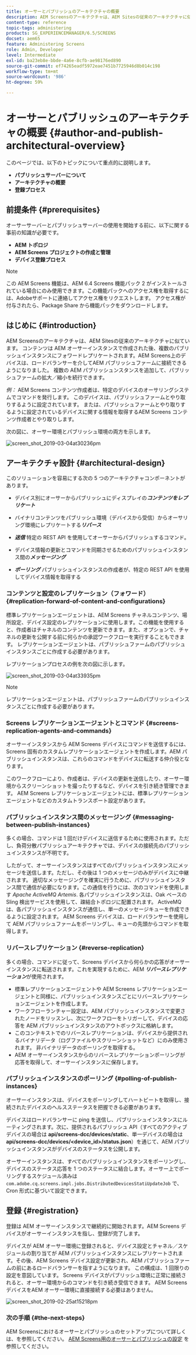 ```yaml
---
title: オーサーとパブリッシュのアーキテクチャの概要
description: AEM Screensのアーキテクチャは、AEM Sitesの従来のアーキテクチャに似ています。 コンテンツは AEM オーサーインスタンスで作成されたあと、複数のパブリッシュインスタンスにフォワードレプリケートされます。
content-type: reference
topic-tags: administering
products: SG_EXPERIENCEMANAGER/6.5/SCREENS
docset: aem65
feature: Administering Screens
role: Admin, Developer
level: Intermediate
exl-id: ba23eb8e-bbde-4a6e-8cfb-ae98176ed890
source-git-commit: ef74265eadf5972eae7451b7725946d8b014c198
workflow-type: tm+mt
source-wordcount: '986'
ht-degree: 59%

---
```


# オーサーとパブリッシュのアーキテクチャの概要 {#author-and-publish-architectural-overview}

このページでは、以下のトピックについて重点的に説明します。

* **パブリッシュサーバーについて**
* **アーキテクチャの概要**
* **登録プロセス**

## 前提条件 {#prerequisites}

オーサーサーバーとパブリッシュサーバーの使用を開始する前に、以下に関する事前の知識が必要です。

* **AEM トポロジ**
* **AEM Screens プロジェクトの作成と管理**
* **デバイス登録プロセス**

>[!NOTE]
>
>この AEM Screens 機能は、AEM 6.4 Screens 機能パック 2 がインストールされている場合にのみ使用できます。この機能パックへのアクセス権を取得するには、Adobeサポートに連絡してアクセス権をリクエストします。 アクセス権が付与されたら、Package Share から機能パックをダウンロードします。

## はじめに {#introduction}

AEM Screensのアーキテクチャは、AEM Sitesの従来のアーキテクチャに似ています。 コンテンツは AEM オーサーインスタンスで作成された後、複数のパブリッシュインスタンスにフォワードレプリケートされます。AEM Screens上のデバイスは、ロードバランサーを介してAEM パブリッシュファームに接続できるようになりました。 複数の AEM パブリッシュンスタンスを追加して、パブリッシュファームの拡大／縮小を続行できます。

*例：* AEM Screens コンテンツ作成者は、特定のデバイスのオーサリングシステムでコマンドを発行します。 このデバイスは、パブリッシュファームとやり取りするように設定されています。 または、パブリッシュファームとやり取りするように設定されているデバイスに関する情報を取得するAEM Screens コンテンツ作成者とやり取りします。

次の図に、オーサー環境とパブリッシュ環境の両方を示します。

![screen_shot_2019-03-04at30236pm](assets/screen_shot_2019-03-04at30236pm.png)

## アーキテクチャ設計 {#architectural-design}

このソリューションを容易にする次の 5 つのアーキテクチャコンポーネントがあります。

* デバイス別にオーサーからパブリッシュにディスプレイの&#x200B;***コンテンツをレプリケート***

* バイナリコンテンツをパブリッシュ環境（デバイスから受信）からオーサリング環境にレプリケートする&#x200B;***リバース***
* ***送信*** 特定の REST API を使用してオーサーからパブリッシュするコマンド。
* デバイス情報の更新とコマンドを同期させるためのパブリッシュインスタンス間の&#x200B;***メッセージング***
* ***ポーリング*** パブリッシュインスタンスの作成者が、特定の REST API を使用してデバイス情報を取得する

### コンテンツと設定のレプリケーション（フォワード） {#replication-forward-of-content-and-configurations}

標準レプリケーションエージェントは、AEM Screens チャネルコンテンツ、場所設定、デバイス設定のレプリケーションに使用します。この機能を使用すると、作成者はチャネルのコンテンツを更新できます。また、オプションで、チャネルの更新を公開する前に何らかの承認ワークフローを実行することもできます。 レプリケーションエージェントは、パブリッシュファームのパブリッシュインスタンスごとに作成する必要があります。

レプリケーションプロセスの例を次の図に示します。

![screen_shot_2019-03-04at33935pm](assets/screen_shot_2019-03-04at33935pm.png)

>[!NOTE]
>
>レプリケーションエージェントは、パブリッシュファームのパブリッシュインスタンスごとに作成する必要があります。

### Screens レプリケーションエージェントとコマンド {#screens-replication-agents-and-commands}

オーサーインスタンスから AEM Screens デバイスにコマンドを送信するには、Screens 固有のカスタムレプリケーションエージェントを作成します。AEM パブリッシュインスタンスは、これらのコマンドをデバイスに転送する仲介役となります。

このワークフローにより、作成者は、デバイスの更新を送信したり、オーサー環境からスクリーンショットを撮ったりするなど、デバイスを引き続き管理できます。 AEM Screens レプリケーションエージェントには、標準レプリケーションエージェントなどのカスタムトランスポート設定があります。

### パブリッシュインスタンス間のメッセージング {#messaging-between-publish-instances}

多くの場合、コマンドは 1 回だけデバイスに送信するために使用されます。ただし、負荷分散パブリッシュアーキテクチャでは、デバイスの接続先のパブリッシュインスタンスが不明です。

したがって、オーサーインスタンスはすべてのパブリッシュインスタンスにメッセージを送信します。ただし、その後は 1 つのメッセージのみがデバイスに中継されます。 適切なメッセージングを確実に行うために、パブリッシュインスタンス間で通信が必要になります。この通信を行うには、次のコマンドを使用します *Apache ActiveMQ Artemis*. 各パブリッシュインスタンスは、Oak ベースの Sling 検出サービスを使用して、疎結合トポロジに配置されます。 ActiveMQ は、各パブリッシュインスタンスが通信し、単一のメッセージキューを作成できるように設定されます。 AEM Screens デバイスは、ロードバランサーを使用して AEM パブリッシュファームをポーリングし、キューの先頭からコマンドを取得します。

### リバースレプリケーション {#reverse-replication}

多くの場合、コマンドに従って、Screens デバイスから何らかの応答がオーサーインスタンスに転送されます。これを実現するために、AEM ***リバースレプリケーション***&#x200B;が使用されます。

* 標準レプリケーションエージェントや AEM Screens レプリケーションエージェントと同様に、パブリッシュインスタンスごとにリバースレプリケーションエージェントを作成します。
* ワークフローランチャー設定は、AEM パブリッシュインスタンスで変更されたノードをリッスンし、次にワークフローをトリガーして、デバイスの応答を AEM パブリッシュインスタンスのアウトボックスに格納します。
* このコンテキストでのリバースレプリケーションは、デバイスから提供されるバイナリデータ（ログファイルやスクリーンショットなど）にのみ使用されます。 非バイナリデータのポーリングを取得する。
* AEM オーサーインスタンスからのリバースレプリケーションポーリングが応答を取得して、オーサーインスタンスに保存します。

### パブリッシュインスタンスのポーリング {#polling-of-publish-instances}

オーサーインスタンスは、デバイスをポーリングしてハートビートを取得し、接続されたデバイスのヘルスステータスを把握できる必要があります。

デバイスはロードバランサーに ping を送信し、パブリッシュインスタンスにルーティングされます。次に、提供されるパブリッシュ API（すべてのアクティブデバイスの場合は **api/screens-dcc/devices/static**、単一デバイスの場合は **api/screens-dcc/devices/&lt;device_id>/status.json**）を通じて、AEM パブリッシュインスタンスがデバイスのステータスを公開します。

オーサーインスタンスは、すべてのパブリッシュインスタンスをポーリングし、デバイスのステータス応答を 1 つのステータスに結合します。オーサー上でポーリングするスケジュール済みは `com.adobe.cq.screens.impl.jobs.DistributedDevicesStatiUpdateJob` で、Cron 形式に基づいて設定できます。

## 登録 {#registration}

登録は AEM オーサーインスタンスで継続的に開始されます。AEM Screens デバイスがオーサーインスタンスを指し、登録が完了します。

デバイスが AEM オーサー環境に登録されると、デバイス設定とチャネル／スケジュールの割り当てが AEM パブリッシュインスタンスにレプリケートされます。その後、AEM Screens デバイス設定が更新され、AEM パブリッシュファームの前にあるロードバランサーを指すようになります。 この構成は、1 回限りの設定を意図しています。 Screens デバイスがパブリッシュ環境に正常に接続されると、オーサー環境からのコマンドを引き続き受信できます。 AEM Screens デバイスをAEM オーサー環境に直接接続する必要はありません。

![screen_shot_2019-02-25at15218pm](assets/screen_shot_2019-02-25at15218pm.png)

### 次の手順 {#the-next-steps}

AEM Screensにおけるオーサーとパブリッシュのセットアップについて詳しくは、を参照してください。 [AEM Screens用のオーサーとパブリッシュの設定](author-and-publish.md) を参照してください。
